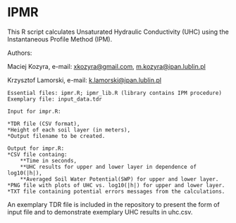 # IPMR
This R script calculates Unsaturated Hydraulic Conductivity (UHC) using the Instantaneous Profile Method (IPM).

Authors:

Maciej Kozyra, e-mail: xkozyra@gmail.com, m.kozyra@ipan.lublin.pl

Krzysztof Lamorski, e-mail: k.lamorski@ipan.lublin.pl

	Essential files: ipmr.R; ipmr_lib.R (library contains IPM procedure)
	Exemplary file: input_data.tdr

	Input for impr.R: 

	*TDR file (CSV format), 
	*Height of each soil layer (in meters), 	
	*Output filename to be created.

	Output for impr.R:
	*CSV file containg:
		**Time in seconds, 
		**UHC results for upper and lower layer in dependence of log10(|h|),
		**Averaged Soil Water Potential(SWP) for upper and lower layer.
	*PNG file with plots of UHC vs. log10(|h|) for upper and lower layer.
	*TXT file containing potential errors messages from the calculations.

An exemplary TDR file is included in the repository to present the form of input file and to demonstrate exemplary UHC results in uhc.csv.
